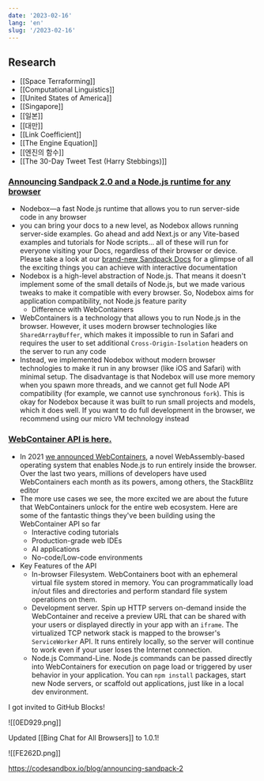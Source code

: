 ```yaml
---
date: '2023-02-16'
lang: 'en'
slug: '/2023-02-16'
---
```


## Research

- [[Space Terraforming]]
- [[Computational Linguistics]]
- [[United States of America]]
- [[Singapore]]
- [[일본]]
- [[대만]]
- [[Link Coefficient]]
- [[The Engine Equation]]
- [[엔진의 함수]]
- [[The 30-Day Tweet Test (Harry Stebbings)]]

### [Announcing Sandpack 2.0 and a Node.js runtime for any browser](https://codesandbox.io/blog/announcing-sandpack-2)

- Nodebox—a fast Node.js runtime that allows you to run server-side code in any browser
- you can bring your docs to a new level, as Nodebox allows running server-side examples. Go ahead and add Next.js or any Vite-based examples and tutorials for Node scripts… all of these will run for everyone visiting your Docs, regardless of their browser or device. Please take a look at our [brand-new Sandpack Docs](https://sandpack.codesandbox.io/docs) for a glimpse of all the exciting things you can achieve with interactive documentation
- Nodebox is a high-level abstraction of Node.js. That means it doesn't implement some of the small details of Node.js, but we made various tweaks to make it compatible with every browser. So, Nodebox aims for application compatibility, not Node.js feature parity
  - Difference with WebContainers
- WebContainers is a technology that allows you to run Node.js in the browser. However, it uses modern browser technologies like `SharedArrayBuffer`, which makes it impossible to run in Safari and requires the user to set additional `Cross-Origin-Isolation` headers on the server to run any code
- Instead, we implemented Nodebox without modern browser technologies to make it run in any browser (like iOS and Safari) with minimal setup. The disadvantage is that Nodebox will use more memory when you spawn more threads, and we cannot get full Node API compatibility (for example, we cannot use synchronous `fork`). This is okay for Nodebox because it was built to run small projects and models, which it does well. If you want to do full development in the browser, we recommend using our micro VM technology instead

### [WebContainer API is here.](https://blog.stackblitz.com/posts/webcontainer-api-is-here/)

- In 2021 [we announced WebContainers](https://blog.stackblitz.com/posts/introducing-webcontainers/), a novel WebAssembly-based operating system that enables Node.js to run entirely inside the browser. Over the last two years, millions of developers have used WebContainers each month as its powers, among others, the StackBlitz editor
- The more use cases we see, the more excited we are about the future that WebContainers unlock for the entire web ecosystem. Here are some of the fantastic things they've been building using the WebContainer API so far
  - Interactive coding tutorials
  - Production-grade web IDEs
  - AI applications
  - No-code/Low-code environments
- Key Features of the API
  - In-browser Filesystem. WebContainers boot with an ephemeral virtual file system stored in memory. You can programmatically load in/out files and directories and perform standard file system operations on them.
  - Development server. Spin up HTTP servers on-demand inside the WebContainer and receive a preview URL that can be shared with your users or displayed directly in your app with an `iframe`. The virtualized TCP network stack is mapped to the browser's `ServiceWorker` API. It runs entirely locally, so the server will continue to work even if your user loses the Internet connection.
  - Node.js Command-Line. Node.js commands can be passed directly into WebContainers for execution on page load or triggered by user behavior in your application. You can `npm install` packages, start new Node servers, or scaffold out applications, just like in a local dev environment.

I got invited to GitHub Blocks!

![[0ED929.png]]

Updated [[Bing Chat for All Browsers]] to 1.0.1!

![[FE262D.png]]

https://codesandbox.io/blog/announcing-sandpack-2
